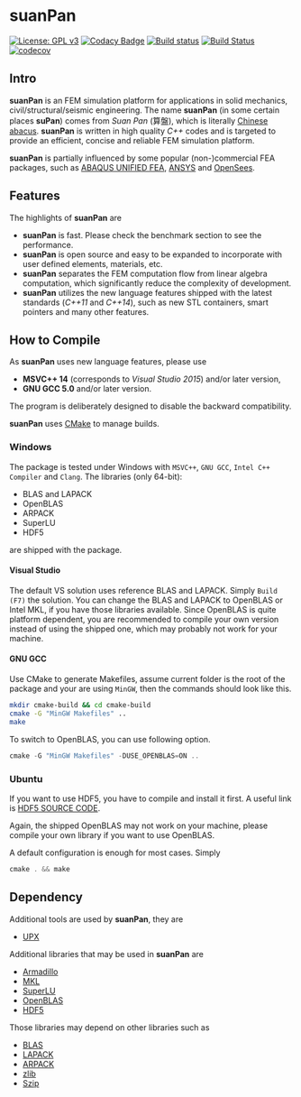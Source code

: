 suanPan
=======

[![License: GPL v3](https://img.shields.io/badge/License-GPL%20v3-blue.svg)](https://www.gnu.org/licenses/gpl-3.0)
[![Codacy Badge](https://api.codacy.com/project/badge/Grade/7cb47e58d7dc4c1680c2205c4ba02e72)](https://www.codacy.com/app/TLCFEM/suanPan?utm_source=github.com&utm_medium=referral&utm_content=TLCFEM/suanPan&utm_campaign=Badge_Grade)
[![Build status](https://ci.appveyor.com/api/projects/status/fmdt0amjgd6dauf4?svg=true)](https://ci.appveyor.com/project/TLCFEM/suanpan)
[![Build Status](https://travis-ci.org/TLCFEM/suanPan.svg?branch=master)](https://travis-ci.org/TLCFEM/suanPan)
[![codecov](https://codecov.io/gh/TLCFEM/suanPan/branch/master/graph/badge.svg)](https://codecov.io/gh/TLCFEM/suanPan)

Intro
-----

**suanPan** is an FEM simulation platform for applications in solid mechanics, civil/structural/seismic engineering. The name **suanPan** (in some certain places **suPan**) comes from *Suan Pan* (算盤), which is literally [Chinese abacus](https://en.wikipedia.org/wiki/Suanpan). **suanPan** is written in high quality *C++* codes and is targeted to provide an efficient, concise and reliable FEM simulation platform.

**suanPan** is partially influenced by some popular (non-)commercial FEA packages, such as [ABAQUS UNIFIED FEA](https://www.3ds.com/products-services/simulia/products/abaqus/), [ANSYS](http://www.ansys.com/) and [OpenSees](http://opensees.berkeley.edu/).

Features
--------

The highlights of **suanPan** are

-   **suanPan** is fast. Please check the benchmark section to see the performance.
-   **suanPan** is open source and easy to be expanded to incorporate with user defined elements, materials, etc.
-   **suanPan** separates the FEM computation flow from linear algebra computation, which significantly reduce the complexity of development.
-   **suanPan** utilizes the new language features shipped with the latest standards (*C++11* and *C++14*), such as new STL containers, smart pointers and many other features.

How to Compile
--------------

As **suanPan** uses new language features, please use

-   **MSVC++ 14** (corresponds to *Visual Studio 2015*) and/or later version,
-   **GNU GCC 5.0** and/or later version.

The program is deliberately designed to disable the backward compatibility.

**suanPan** uses [CMake](https://cmake.org/) to manage builds.

### Windows

The package is tested under Windows with `MSVC++`, `GNU GCC`, `Intel C++ Compiler` and `Clang`. The libraries (only 64-bit):

-   BLAS and LAPACK
-   OpenBLAS
-   ARPACK
-   SuperLU
-   HDF5

are shipped with the package.

#### Visual Studio

The default VS solution uses reference BLAS and LAPACK. Simply `Build (F7)` the solution. You can change the BLAS and LAPACK to OpenBLAS or Intel MKL, if you have those libraries available. Since OpenBLAS is quite platform dependent, you are recommended to compile your own version instead of using the shipped one, which may probably not work for your machine.

#### GNU GCC

Use CMake to generate Makefiles, assume current folder is the root of the package and your are using `MinGW`, then the commands should look like this.

``` bash
mkdir cmake-build && cd cmake-build
cmake -G "MinGW Makefiles" ..
make
```

To switch to OpenBLAS, you can use following option.

``` cpp
cmake -G "MinGW Makefiles" -DUSE_OPENBLAS=ON ..
```

### Ubuntu

If you want to use HDF5, you have to compile and install it first. A useful link is [HDF5 SOURCE CODE](https://support.hdfgroup.org/HDF5/release/obtainsrc.html).

Again, the shipped OpenBLAS may not work on your machine, please compile your own library if you want to use OpenBLAS.

A default configuration is enough for most cases. Simply

``` cpp
cmake . && make
```

Dependency
----------

Additional tools are used by **suanPan**, they are

-   [UPX](https://upx.github.io/)

Additional libraries that may be used in **suanPan** are

-   [Armadillo](http://arma.sourceforge.net/)
-   [MKL](https://software.intel.com/en-us/mkl)
-   [SuperLU](http://crd-legacy.lbl.gov/~xiaoye/SuperLU/)
-   [OpenBLAS](http://www.openblas.net/)
-   [HDF5](https://www.hdfgroup.org/)

Those libraries may depend on other libraries such as

-   [BLAS](http://www.netlib.org/blas/)
-   [LAPACK](http://www.netlib.org/lapack/)
-   [ARPACK](http://www.caam.rice.edu/software/ARPACK/)
-   [zlib](https://zlib.net/)
-   [Szip](https://support.hdfgroup.org/doc_resource/SZIP/)

